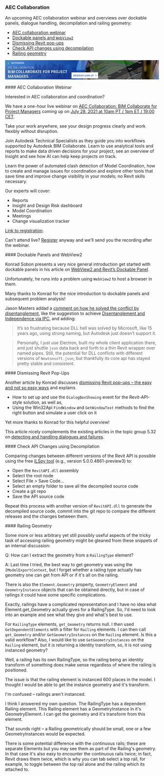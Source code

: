 <head>
<meta http-equiv="Content-Type" content="text/html; charset=utf-8">
<link rel="stylesheet" type="text/css" href="bc.css">
<script src="https://cdn.rawgit.com/google/code-prettify/master/loader/run_prettify.js" type="text/javascript"></script>
</head>

<!---

-  [Register for the Live webinar *AEC Collaboration: BIM Collaborate for Project Managers*](https://forums.autodesk.com/t5/revit-api-forum/register-for-the-live-webinar-aec-collaboration-bim-collaborate/m-p/10462552)

- decompile revitapi.dll
  Orson Liu -- https://autodesk.slack.com/archives/C0SR6NAP8/p1624975627139600

- railing geometry -- https://autodesk.slack.com/archives/C0SR6NAP8/p1624977919139900
  Stephen Smith

twitter:

add #thebuildingcoder

#RevitAPI @AutodeskForge @AutodeskRevit #bim #DynamoBim #ForgeDevCon 

&ndash; 
...

linkedin:


#bim #DynamoBim #ForgeDevCon #Revit #API #IFC #SDK #AI #VisualStudio #Autodesk #AEC #adsk

the [Revit API discussion forum](http://forums.autodesk.com/t5/revit-api-forum/bd-p/160) thread

<center>
<img src="img/" alt="" title="" width="600"/>
<p style="font-size: 80%; font-style:italic"></p>
</center>

**Question:** 

**Answer:**

**Response:**  

Many thanks to  for this very helpful explanation!

-->

### AEC Collaboration

An upcoming AEC collaboration webinar and overviews over dockable panels, dialogue handling, decompilation and railing geometry:

- [AEC collaboration webinar](#2)
- [Dockable panels and `WebView2`](#3)
- [Dismissing Revit pop-ups](#4)
- [Check API changes using decompilation](#5)
- [Railing geometry](#6)

<center>
<img src="img/aec_collaboration_webinar.png" alt="AEC Collaboration: BIM Collaborate for Project Managers" title="AEC Collaboration: BIM Collaborate for Project Managers" width="600"/> <!-- 999 -->
</center>

####<a name="2"></a> AEC Collaboration Webinar

Interested in AEC collaboration and coordination?

We have a one-hour live webinar
on [AEC Collaboration: BIM Collaborate for Project Managers](https://www.autodesk.com/webinars/aec/bim-collaborate-for-project-managers) coming
up on [July 28, 2021 at 10am PT / 1pm ET / 19:00 CET](https://www.timeanddate.com/worldclock/converter.html?iso=20210728T170000&p1=tz_pt&p2=tz_et&p3=tz_cest).

Take your work anywhere, see your design progress clearly and work flexibly without disruption.

Join Autodesk Technical Specialists as they guide you into workflows supported by Autodesk BIM Collaborate. Learn to use analytical tools and reports to make data driven decisions for your project, see an overview of Insight and see how AI can help keep projects on track.

Learn the power of automated clash detection of Model Coordination, how to create and manage issues for coordination and explore other tools that save time and improve change visibility in your models; no Revit skills necessary.

Our experts will cover:

- Reports
- Insight and Design Risk dashboard
- Model Coordination
- Meetings
- Change visualization tracker

[Link to registration](https://www.autodesk.com/webinars/aec/bim-collaborate-for-project-managers).

Can't attend live?
[Register](https://www.autodesk.com/webinars/aec/bim-collaborate-for-project-managers) anyway
and we'll send you the recording after the webinar.

####<a name="3"></a> Dockable Panels and WebView2

Konrad Sobon presents a very nice general introduction get started with dockable panels in his article
on [WebView2 and Revit’s Dockable Panel](https://archi-lab.net/webview2-and-revits-dockable-panel).

Unfortunately, he runs into a problem using `WebView2` to host a browser in them.

Many thanks to Konrad for the nice introduction to dockable panels and subsequent problem analysis!

Jason Masters addad a [comment on how he solved the conflict by disentanglement](https://archi-lab.net/webview2-and-revits-dockable-panel/#comment-2813), like the suggestion to achieve
[Disentanglement and Independence via IPC](https://thebuildingcoder.typepad.com/blog/2019/04/set-floor-level-and-use-ipc-for-disentanglement.html#6), and adding:

> It’s so frustrating because DLL hell was solved by Microsoft, like 15 years ago, using strong naming, but Autodesk just doesn’t support it.

> Personally, I just use Electron, built my whole client application there, and just shuttle `json` data back and forth to a thin Revit wrapper over named pipes.
Still, the potential for DLL conflicts with different versions of `Newtonsoft.json`, but thankfully its core api has stayed pretty stable and consistent.

####<a name="4"></a> Dismissing Revit Pop-Ups

Another article by Konrad
discusses [dismissing Revit pop-ups &ndash; the easy and not so easy ways](https://archi-lab.net/dismissing-revit-pop-ups-the-easy-and-not-so-easy-ways) and
explains

- How to set up and use the `DialogBoxShowing` event for the Revit-API-style solution, as well as,
- Using the Win32Api `FindWindow` and `GetWindowText` methods to find the right button and simulate a user click on it

Yet more thanks to Konrad for this helpful overview!

This article nicely complements the existing articles in the topic group
5.32 on [detecting and handling dialogues and failures](https://thebuildingcoder.typepad.com/blog/about-the-author.html#5.32).

####<a name="5"></a> Check API Changes using Decompilation

Comparing changes between different versions of the Revit API is possible using
the free [ILSpy tool](https://github.com/icsharpcode/ILSpy) (e.g., version 5.0.0.4861-preview3)
to:

- Open the `RevitAPI.dll` assembly
- Select the root node
- Select File &gt; Save Code...
- Select an empty folder to save all the decompiled source code
- Create a git repo 
- Save the API source code

Repeat this process with another version of `RevitAPI.dll` to generate the decompiled source code, commit into the git repo to compare the different releases and the changes between them.

####<a name="6"></a> Railing Geometry

Some more or less arbitrary yet still possibly useful aspects of the tricky task of accessing railing geometry might be gleaned from these snippets of an internal discussion:

Q: How can I extract the geometry from a `RailingType` element?

A: Last time I tried, the best way to get geometry was using the `IModelExportContext`, but I forget whether a railing type actually has geometry one can get from API or if it's all on the railing.

There is also the `Element.Geometry` property, `GeometryElement` and `GeometryInstance` objects that can be obtained directly, but in case of railings it could have some specific complications.

Exactly, railings have a complicated representation and I have no idea what Element.get_Geometry actually gives for a RailingType.
So, I'd need to look into an example and see what they give and what's best to use.

For `RailingType` elements, `get_Geometry` returns null.
I then used `GetDependentElements` with a filter for `Railing` elements.
I can then call `get_Geometry` and/or `GetGeometryInstances` on the `Railing` element.
Is this a valid workflow?
Also, I would like to use `GetGeometryInstances` on the `Railing` element, but it is returning a identity transform, so, it is not using instanced geometry?

Well, a railing has its own RailingType, so the railing being an identity transform of something does make sense regardless of where the railing is positioned.

The issue is that the railing element is instanced 600 places in the model.
I thought I would be able to get the instance geometry and it's transform.

I'm confused &ndash; railings aren't instanced.

I think I answered my own question.
The RailingType has a dependent Railing element.
This Railing element has a GeometryInstance in it's GeometryElement.
I can get the geometry and it's transform from this element.

That sounds right &ndash; a Railing geometrically should be small, one or a few GeometryInstances would be expected.

There is some potential difference with the continuous rails; these are separate Elements but you may see them as part of the Railing's geometry.
In that case it's also easy to encounter the continuous rails twice; in fact, Revit draws them twice, which is why you can tab select a top rail, for example, to toggle between the top rail alone and the railing which its attached to.





